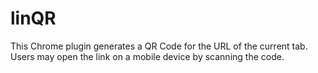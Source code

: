 # linQR
This Chrome plugin generates a QR Code for the URL of the current tab. Users may open the link on a mobile device by scanning the code.

